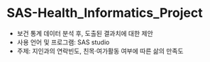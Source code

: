 # SAS-Health_Informatics_Project

- 보건 통계 데이터 분석 후, 도출된 결과치에 대한 제안
- 사용 언어 및 프로그램: SAS studio
- 주제: 지인과의 연락빈도, 친목·여가활동 여부에 따른 삶의 만족도
